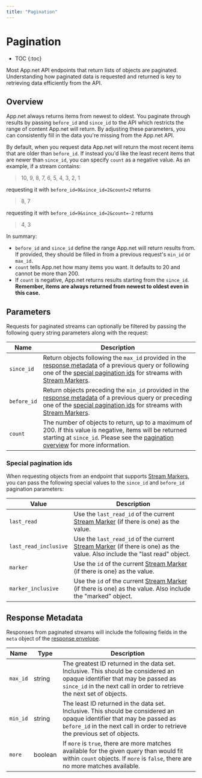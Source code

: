 ```yaml
---
title: "Pagination"
---
```


# Pagination

* TOC
{:toc}

Most App.net API endpoints that return lists of objects are paginated. Understanding how paginated data is requested and returned is key to retrieving data efficiently from the API.

## Overview

App.net always returns items from newest to oldest. You paginate through results by passing `before_id` and `since_id` to the API which restricts the range of content App.net will return. By adjusting these parameters, you can consistently fill in the data you're missing from the App.net API.

By default, when you request data App.net will return the most recent items that are older than `before_id`. If instead you'd like the least recent items that are newer than `since_id`, you can specify `count` as a negative value. As an example, if a stream contains:

> 10, 9, 8, 7, 6, 5, 4, 3, 2, 1

requesting it with `before_id=9&since_id=2&count=2` returns

> 8, 7

requesting it with `before_id=9&since_id=2&count=-2` returns

> 4, 3

In summary:

* `before_id` and `since_id` define the range App.net will return results from. If provided, they should be filled in from a previous request's `min_id` or `max_id`.
* `count` tells App.net how many items you want. It defaults to 20 and cannot be more than 200.
* If `count` is negative, App.net returns results starting from the `since_id`. **Remember, items are always returned from newest to oldest even in this case.**


## Parameters

Requests for paginated streams can optionally be filtered by passing the following query string parameters along with the request:

<table class='table table-striped'>
    <thead>
        <tr>
            <th>Name</th>
            <th>Description</th>
        </tr>
    </thead>
    <tbody>
        <tr>
            <td><code>since_id</code></td>
            <td>Return objects following the <code>max_id</code> provided in the <a href="#response-metadata">response metadata</a> of a previous query or following one of the <a href="#special-pagination-ids">special pagination ids</a> for streams with <a href="/docs/resources/stream-marker">Stream Markers</a>.</td>
        </tr>
        <tr>
            <td><code>before_id</code></td>
            <td>Return objects preceding the <code>min_id</code> provided in the <a href="#response-metadata">response metadata</a> of a previous query or preceding one of the <a href="#special-pagination-ids">special pagination ids</a> for streams with <a href="/docs/resources/stream-marker">Stream Markers</a>.</td>
        </tr>
        <tr>
            <td><code>count</code></td>
            <td>The number of objects to return, up to a maximum of 200. If this value is negative, items will be returned starting at <code>since_id</code>. Please see the <a href="#overview">pagination overview</a> for more information.</td>
        </tr>
    </tbody>
</table>

### Special pagination ids

When requesting objects from an endpoint that supports [Stream Markers](/docs/resources/stream-marker), you can pass the following special values to the `since_id` and `before_id` pagination parameters:

<table class='table table-striped'>
    <thead>
        <tr>
            <th>Value</th>
            <th>Description</th>
        </tr>
    </thead>
    <tbody>
        <tr>
            <td><code>last_read</code></td>
            <td>Use the <code>last_read_id</code> of the current <a href="/docs/resources/stream-marker/">Stream Marker</a> (if there is one) as the value.</td>
        </tr>
        <tr>
            <td><code>last_read_inclusive</code></td>
            <td>Use the <code>last_read_id</code> of the current <a href="/docs/resources/stream-marker/">Stream Marker</a> (if there is one) as the value. Also include the "last read" object.</td>
        </tr>
        <tr>
            <td><code>marker</code></td>
            <td>Use the <code>id</code> of the current <a href="/docs/resources/stream-marker/">Stream Marker</a> (if there is one) as the value.</td>
        </tr>
        <tr>
            <td><code>marker_inclusive</code></td>
            <td>Use the <code>id</code> of the current <a href="/docs/resources/stream-marker/">Stream Marker</a> (if there is one) as the value. Also include the "marked" object.</td>
        </tr>
    </tbody>
</table>

## Response Metadata

Responses from paginated streams will include the following fields in the `meta` object of the [response envelope](/docs/basics/responses/#response-envelope).

<table class='table table-striped'>
    <thead>
        <tr>
            <th>Name</th>
            <th>Type</th>
            <th>Description</th>
        </tr>
    </thead>
    <tbody>
        <tr>
            <td><code>max_id</code></td>
            <td>string</td>
            <td>The greatest ID returned in the data set. Inclusive. This should be considered an opaque identifier that may be passed as <code>since_id</code> in the next call in order to retrieve the next set of objects.</td>
        </tr>
        <tr>
            <td><code>min_id</code></td>
            <td>string</td>
            <td>The least ID returned in the data set. Inclusive. This should be considered an opaque identifier that may be passed as <code>before_id</code> in the next call in order to retrieve the previous set of objects.</td>
        </tr>
        <tr>
            <td><code>more</code></td>
            <td>boolean</td>
            <td>If <code>more</code> is <code>true</code>, there are more matches available for the given query than would fit within <code>count</code> objects. If <code>more</code> is <code>false</code>, there are no more matches available.</td>
        </tr>
    </tbody>
</table>
